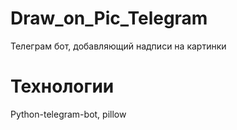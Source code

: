 # Draw_on_Pic_Telegram
Телеграм бот, добавляющий надписи на картинки
# Технологии
Python-telegram-bot, pillow
